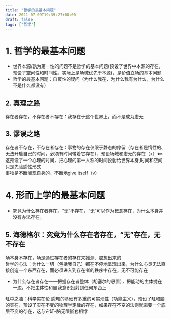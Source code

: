 ```yaml
---
title: "哲学的最基本问题"
date: 2021-07-09T19:39:27+08:00
draft: false
tags: ["哲学"]
---
```


# 1. 哲学的最基本问题
* 世界本源/孰为第一性的问题不是哲学的基本问题(预设了世界中本源的存在，预设了空间性和时间性，实际上是场域优先于本源)，是价值立场的基本问题<br>
* 哲学的最基本问题：自反性的疑问（为什么我在，为什么我有为什么，为什么不是什么都没有）
## 2. 真理之路
存在者存在，不存在者不存在：我存在于这个世界上，而不是成为虚无
## 3. 谬误之路
存在者不存在，不存在者存在：事物的存在仅限于静态的停留（存在者是惰性的、无法开启自己的时间，必须有时间带着它存在）、预设场域和虚无的存在（x）<==这预设了一个心理的时间，把心理的第一人称的时间投射给世界本身,时间和空间只是先验感性形式<br>
事物是不断涌现自身的，不断地give itself（v）

# 4. 形而上学的最基本问题
* 究竟为什么存在者存在，“无”不存在，“无”可以作为概念存在，为什么本身并没有办法存在。
## 5. 海德格尔：究竟为什么存在者存在，“无”存在，无 不存在
场本身不存在，场是通过存在者的存在来推测、臆想出来的<br>
哲学的心法：为什么一切（包括我自己）都在不停地呈现出来，为什么心灵无法直接创造一个东西存在，而必须进入到存在者的秩序中存在，无不可能存在<br>
* 为什么存在者存在——把握存在者整体（胡塞尔的悬置），把能动的主体抛在一边，不把主体性和自我意识投射到任何东西上<br>

缸中之脑：科学实在论 感知的基础有多重的可实现性（功能主义），预设了缸和脑的实在，预设了实在不变的物理学定律的存在，如果存在不变的法则就需要一个底层不变的存在，这与它缸-脑无限嵌套相悖
